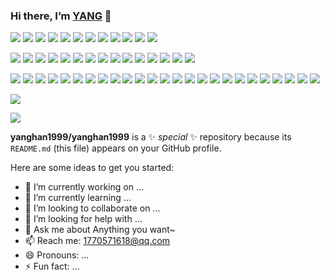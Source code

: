 ### Hi there, I’m [YANG](https://github.com/yanghan1999) 👋

[![](https://img.shields.io/badge/Windows-10-blue?logo=windows&logoColor=white&textColor=000000)](https://www.microsoft.com/windows/get-windows-10)
[![](https://img.shields.io/badge/Linux-Ubuntu-blue?logo=ubuntu&logoColor=white)](https://ubuntu.com/)
[![](https://img.shields.io/badge/Linux-Centos-blue?logo=centos&logoColor=white)](https://www.centos.org/)
[![](https://img.shields.io/badge/MacOS-BigSur-blue?logo=apple&logoColor=white)](https://www.apple.com/)
[![](https://img.shields.io/badge/IDE-Visual%20Studio%20Code-blue?logo=visual-studio-code&logoColor=white)](https://code.visualstudio.com/)
[![](https://img.shields.io/badge/Intellij-Idea-blue?logo=Intellij-Idea&logoColor=white)](https://www.jetbrains.com/idea/)
[![](https://img.shields.io/badge/IDE-Goland-blue?logo=Google-Calendar&logoColor=white)](https://www.jetbrains.com/go/)
[![](https://img.shields.io/badge/IDE-PyCharm-blue?logo=PyCharm&logoColor=white)](https://www.jetbrains.com/pycharm/)
[![](https://img.shields.io/badge/IDE-Clion-blue?logo=Clion&logoColor=white)](https://www.jetbrains.com/clion/)
[![](https://img.shields.io/badge/IDE-WebStorm-blue?logo=WebStorm&logoColor=white)](https://www.jetbrains.com/webstorm/)
[![](https://img.shields.io/badge/Andriod-Studio-blue?logo=android&logoColor=white)](https://developer.android.com/studio/)
[![](https://img.shields.io/badge/Linux-Vim-blue?logo=vim&logoColor=white)](https://www.vim.org/)

[![](https://img.shields.io/badge/-Java-007396?logo=java&logoColor=white)](https://www.java.com/)
[![](https://img.shields.io/badge/-Go-00ADD8?logo=go&logoColor=white)](https://golang.org/)
[![](https://img.shields.io/badge/-C++-00599C?logo=c%2B%2B&logoColor=white)](https://www.cplusplus.com/)
[![](https://img.shields.io/badge/-Rust-000000?logo=rust&logoColor=white)](https://www.rust-lang.org/)
[![](https://img.shields.io/badge/-Python-3776AB?logo=python&logoColor=white)](https://www.python.org/)
[![](https://img.shields.io/badge/-Scala-DC322F?logo=scala&logoColor=white)](https://www.scala-lang.org/)
[![](https://img.shields.io/badge/-JavaScript-F7DF1E?logo=javascript&logoColor=white)](https://www.ecma-international.org/)
[![](https://img.shields.io/badge/-HTML5-E34F26?logo=html5&logoColor=white)](https://html.spec.whatwg.org/)
[![](https://img.shields.io/badge/-CSS3-1572B6?logo=css3&logoColor=white)](https://www.w3.org/Style/CSS/)
[![](https://img.shields.io/badge/-Less-1D365D?logo=less&logoColor=white)](https://lesscss.org/)
[![](https://img.shields.io/badge/-TypeScript-3178C6?logo=TypeScript&logoColor=white)](https://www.typescriptlang.org/)
[![](https://img.shields.io/badge/-Kotlin-0095D5?logo=kotlin&logoColor=white)](https://kotlinlang.org/)
[![](https://img.shields.io/badge/-Dart-0175C2?logo=dart&logoColor=white)](https://dart.dev/)
[![](https://img.shields.io/badge/-Lua-2C2D72?logo=lua&logoColor=white)](https://www.lua.org/)
[![](https://img.shields.io/badge/-PowerShell-5391FE?logo=powershell&logoColor=white)](https://www.shell.com/)

[![](https://img.shields.io/badge/-Spring-6DB33F?logo=spring&logoColor=white)](https://spring.io/projects/spring-framework/)
[![](https://img.shields.io/badge/-Docker-2496ED?logo=docker&logoColor=white)](https://www.docker.com/)
[![](https://img.shields.io/badge/-MySQL-4479A1?logo=mysql&logoColor=white)](https://www.mysql.com/)
[![](https://img.shields.io/badge/-NPM-CB3837?logo=npm&logoColor=white)](https://npmjs.com/)
[![](https://img.shields.io/badge/-Git-F05032?logo=git&logoColor=white)](https://git-scm.com/)
[![](https://img.shields.io/badge/-Vue.js-4FC08D?logo=vue.js&logoColor=white)](https://vuejs.org/)
[![](https://img.shields.io/badge/-React-61DAFB?logo=React&logoColor=white)](https://reactjs.org/)
[![](https://img.shields.io/badge/-Electron-47848F?logo=electron&logoColor=white)](https://www.electronjs.org/)
[![](https://img.shields.io/badge/-Node.js-339933?logo=Node.js&logoColor=white)](https://nodejs.org/)
[![](https://img.shields.io/badge/-Nginx-009639?logo=nginx&logoColor=white)](https://nginx.org/)
[![](https://img.shields.io/badge/-Kubernetes-326CE5?logo=kubernetes&logoColor=white)](https://kubernetes.io/)
[![](https://img.shields.io/badge/-ElasticSearch-005571?logo=elasticsearch&logoColor=white)](https://www.elastic.co/)
[![](https://img.shields.io/badge/-Redis-DC382D?logo=redis&logoColor=white)](https://redis.io/)
[![](https://img.shields.io/badge/-Flutter-02569B?logo=flutter&logoColor=white)](https://flutter.dev/)
[![](https://img.shields.io/badge/-Gradle-02303A?logo=gradle&logoColor=white)](https://gradle.org/)
[![](https://img.shields.io/badge/-RabbitMQ-FF6600?logo=rabbitmq&logoColor=white)](https://www.rabbitmq.com/)
[![](https://img.shields.io/badge/-Yarn-2C8EBB?logo=yarn&logoColor=white)](https://yarnpkg.com/)
[![](https://img.shields.io/badge/-Webpack-8DD6F9?logo=webpack&logoColor=white)](https://webpack.js.org/)
[![](https://img.shields.io/badge/-MongoDB-47A248?logo=mongodb&logoColor=white)](https://www.mongodb.com/)
[![](https://img.shields.io/badge/-Bootstrap-7952B3?logo=bootstrap&logoColor=white)](https://getbootstrap.com/)
[![](https://img.shields.io/badge/-jQuery-0769AD?logo=jquery&logoColor=white)](https://jquery.com/)
[![](https://img.shields.io/badge/-Tensorflow-FF6F00?logo=tensorflow&logoColor=white)](https://www.tensorflow.org/)
[![](https://img.shields.io/badge/-Keras-D00000?logo=keras&logoColor=white)](https://keras.io/)
[![](https://img.shields.io/badge/-PyTorch-EE4C2C?logo=pytorch&logoColor=white)](https://pytorch.org/)
[![](https://img.shields.io/badge/-Markdown-000000?logo=markdown&logoColor=white)](https://daringfireball.net/projects/markdown/)

[![](https://github-readme-stats.vercel.app/api?username=yanghan1999&title_color=ff69b4&text_color=718096&bg_color=ffffff00&icon_color=87ceeb&show_icons=true)](https://github.com/yanghan1999)

[![](https://github-readme-stats.vercel.app/api/top-langs/?username=yanghan1999&title_color=ff69b4&text_color=718096&icon_color=87ceeb&bg_color=ffffff00)](https://github.com/yanghan1999)

**yanghan1999/yanghan1999** is a ✨ _special_ ✨ repository because its `README.md` (this file) appears on your GitHub profile.

Here are some ideas to get you started:

- 🔭 I’m currently working on ...
- 🌱 I’m currently learning ...
- 👯 I’m looking to collaborate on ...
- 🤔 I’m looking for help with ...
- 💬 Ask me about Anything you want~
- 📫 Reach me: 1770571618@qq.com
- 😄 Pronouns: ...
- ⚡ Fun fact: ...
